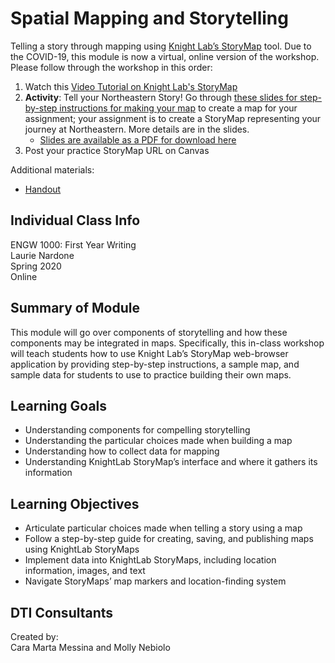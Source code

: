 # Spatial Mapping and Storytelling 
Telling a story through mapping using [Knight Lab’s StoryMap](https://storymap.knightlab.com/) tool. Due to the COVID-19, this module is now a virtual, online version of the workshop. Please follow through the workshop in this order:
1. Watch this [Video Tutorial on Knight Lab's StoryMap](https://www.youtube.com/watch?v=X33ud7RYZFg&feature=youtu.be)
2. <strong>Activity</strong>: Tell your Northeastern Story! Go through [these slides for step-by-step instructions for making your map](https://docs.google.com/presentation/d/1dySkuxJIOwWGGkAC_M9bzdOtGe9SPl_75VCteHVSAsQ/edit?usp=sharing) to create a map for your assignment; your assignment is to create a StoryMap representing your journey at Northeastern. More details are in the slides.
      - [Slides are available as a PDF for download here](https://github.com/NULabNortheastern/digitalassignmentshowcase/blob/master/mapping/sp20-nardone-engl1410-storymap/slides-storymaps.pdf)
3. Post your practice StoryMap URL on Canvas

Additional materials:
- [Handout](https://github.com/NULabNortheastern/digitalassignmentshowcase/blob/master/mapping/sp20-nardone-engl1410-storymap/handout-intro_to_storymaps.pdf)


## Individual Class Info
ENGW 1000: First Year Writing
<br>
Laurie Nardone
<br>
Spring 2020
<br>
Online 
<br>

## Summary of Module
This module will go over components of storytelling and how these components may be integrated in maps. Specifically, this in-class workshop will teach students how to use Knight Lab’s StoryMap web-browser application by providing step-by-step instructions, a sample map, and sample data for students to use to practice building their own maps. 

## Learning Goals
- Understanding components for compelling storytelling
- Understanding the particular choices made when building a map
- Understanding how to collect data for mapping
- Understanding KnightLab StoryMap’s interface and where it gathers its information

## Learning Objectives
- Articulate particular choices made when telling a story using a map
- Follow a step-by-step guide for creating, saving, and publishing maps using KnightLab StoryMaps
- Implement data into KnightLab StoryMaps, including location information, images, and text
- Navigate StoryMaps’ map markers and location-finding system

## DTI Consultants
Created by:<br>
Cara Marta Messina and Molly Nebiolo
